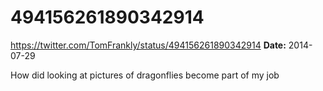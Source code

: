 # 494156261890342914
https://twitter.com/TomFrankly/status/494156261890342914
**Date:** 2014-07-29

How did looking at pictures of dragonflies become part of my job

